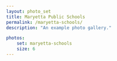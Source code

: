 ```yaml
---
layout: photo_set
title: Maryetta Public Schools
permalink: /maryetta-schools/
description: "An example photo gallery."

photos:
    set: maryetta-schools
    size: 6
---
```

